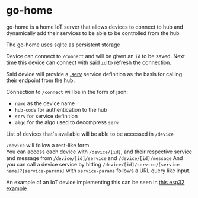 # go-home
go-home is a home IoT server that allows devices to connect to hub and dynamically add their services to be able to be controlled from the hub

The go-home uses sqlite as persistent storage  

Device can connect to `/connect` and will be given an `id` to be saved. Next time this device can connect with said `id` to refresh the connection.  

Said device will provide a [.serv](https://github.com/IktaS/go-serv) service definition as the basis for calling their endpoint from the hub.  

Connection to `/connect` will be in the form of json:  
  - `name` as the device name
  - `hub-code` for authentication to the hub
  - `serv` for service definition
  - `algo` for the algo used to decompress `serv`
  
List of devices that's available will be able to be accessed in `/device`  

`/device` will follow a rest-like form.  
You can access each device with `/device/[id]`, and their respective service and message from `/device/[id]/service` and `/device/[id]/message`
And you can call a device service by hitting `/device/[id]/service/[service-name]?[service-params]` with `service-params` follows a URL query like input.

An example of an IoT device implementing this can be seen in [this esp32 example](https://github.com/IktaS/esp32-go-home-module-example)
